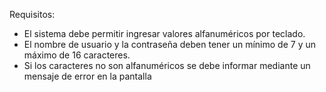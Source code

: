 Requisitos:
- El sistema debe permitir ingresar valores alfanuméricos por teclado.
- El nombre de usuario y la contraseña deben tener un mínimo de 7 y un máximo de 16 caracteres.
- Si los caracteres no son alfanuméricos se debe informar mediante un mensaje de error en la pantalla